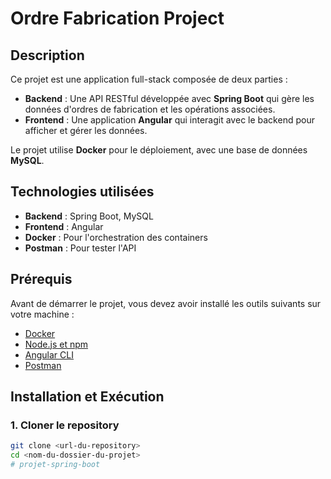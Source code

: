 # Ordre Fabrication Project

## Description

Ce projet est une application full-stack composée de deux parties :

- **Backend** : Une API RESTful développée avec **Spring Boot** qui gère les données d'ordres de fabrication et les opérations associées.
- **Frontend** : Une application **Angular** qui interagit avec le backend pour afficher et gérer les données.

Le projet utilise **Docker** pour le déploiement, avec une base de données **MySQL**.

## Technologies utilisées

- **Backend** : Spring Boot, MySQL
- **Frontend** : Angular
- **Docker** : Pour l'orchestration des containers
- **Postman** : Pour tester l'API

## Prérequis

Avant de démarrer le projet, vous devez avoir installé les outils suivants sur votre machine :

- [Docker](https://www.docker.com/products/docker-desktop)
- [Node.js et npm](https://nodejs.org/)
- [Angular CLI](https://angular.io/cli)
- [Postman](https://www.postman.com/)

## Installation et Exécution

### 1. Cloner le repository

```bash
git clone <url-du-repository>
cd <nom-du-dossier-du-projet>
#   p r o j e t - s p r i n g - b o o t  
 
